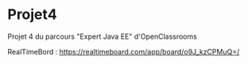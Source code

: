 # Projet4
Projet 4 du parcours "Expert Java EE" d'OpenClassrooms

RealTimeBord : https://realtimeboard.com/app/board/o9J_kzCPMuQ=/

